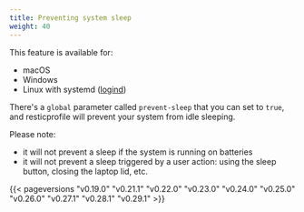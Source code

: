 ```yaml
---
title: Preventing system sleep
weight: 40
---
```


This feature is available for:
- macOS
- Windows
- Linux with systemd ([logind](https://www.freedesktop.org/software/systemd/man/systemd-logind.service.html))

There's a `global` parameter called `prevent-sleep` that you can set to `true`, and resticprofile will prevent your system from idle sleeping.

Please note:
- it will not prevent a sleep if the system is running on batteries
- it will not prevent a sleep triggered by a user action: using the sleep button, closing the laptop lid, etc.

{{< pageversions "v0.19.0" "v0.21.1" "v0.22.0" "v0.23.0" "v0.24.0" "v0.25.0" "v0.26.0" "v0.27.1" "v0.28.1" "v0.29.1" >}}
